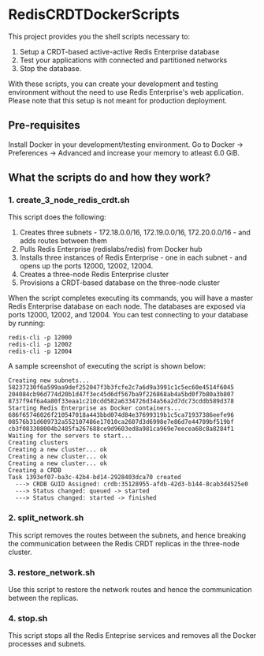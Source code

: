 # RedisCRDTDockerScripts

This project provides you the shell scripts necessary to:
1. Setup a CRDT-based active-active Redis Enterprise database
2. Test your applications with connected and partitioned networks
3. Stop the database.

With these scripts, you can create your development and testing environment without the need to use Redis Enterprise's web application. Please note that this setup is not meant for production deployment.

## Pre-requisites

Install Docker in your development/testing environment. Go to Docker -> Preferences -> Advanced and increase your memory to atleast 6.0 GiB.


## What the scripts do and how they work?

### 1. create_3_node_redis_crdt.sh

This script does the following:
1. Creates three subnets - 172.18.0.0/16, 172.19.0.0/16, 172.20.0.0/16 - and adds routes between them
2. Pulls Redis Enterprise (redislabs/redis) from Docker hub
3. Installs three instances of Redis Enterprise - one in each subnet - and opens up the ports 12000, 12002, 12004.
4. Creates a three-node Redis Enterprise cluster
5. Provisions a CRDT-based database on the three-node cluster

When the script completes executing its commands, you will have a master Redis Enterprise database on each node. The databases are exposed via ports 12000, 12002, and 12004. You can test connecting to your database by running:

```
redis-cli -p 12000
redis-cli -p 12002
redis-cli -p 12004
```

A sample screenshot of executing the script is shown below:

```
Creating new subnets...
58237230f6a599aa9def252047f3b3fcfe2c7a6d9a3991c1c5ec60e4514f6045
204084cb96d774d20b1d47f3ec45d6df567ba9f226868ab4a5bd0f7b80a3b807
8737f94f6a4a80f33eaa1c210cdd582a6334726d34a56a2d7dc73cddb589d378
Starting Redis Enterprise as Docker containers...
686f65746026f210547018a443bbd074d84e37699319b1c5ca71937386eefe96
08576b31d609732a552107486e17010ca2607d3d6998e7e86d7e44709bf519bf
cb3f083308004b2485fa267688ce9d9603ed8a981ca969e7eecea68c8a8284f1
Waiting for the servers to start...
Creating clusters
Creating a new cluster... ok
Creating a new cluster... ok
Creating a new cluster... ok
Creating a CRDB
Task 1393ef07-ba3c-42b4-bd14-2928403dca70 created
  ---> CRDB GUID Assigned: crdb:35128955-afdb-42d3-b144-8cab3d4525e0
  ---> Status changed: queued -> started
  ---> Status changed: started -> finished
```

### 2. split_network.sh

This script removes the routes between the subnets, and hence breaking the communication between the Redis CRDT replicas in the three-node cluster.

### 3. restore_network.sh

Use this script to restore the network routes and hence the communication between the replicas.

### 4. stop.sh

This script stops all the Redis Enteprise services and removes all the Docker processes and subnets.




